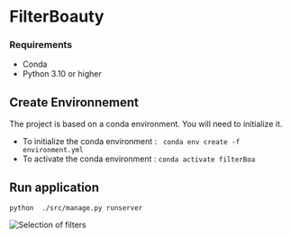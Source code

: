 # FilterBoauty 


 ### Requirements
- Conda
- Python 3.10 or higher

## Create Environnement

The project is based on a conda environment. You will need to initialize it.

 - To initialize the conda environment : 
`` conda env create -f environment.yml``
-  To activate the conda environment :
 ``conda activate filterBoa
``
## Run application 

`` python  ./src/manage.py runserver ``

![Selection of filters](https://i.ibb.co/1L2nKBy/Capture-d-cran-du-2024-07-08-12-11-55.png)
